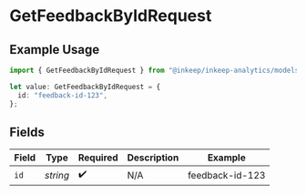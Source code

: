 # GetFeedbackByIdRequest

## Example Usage

```typescript
import { GetFeedbackByIdRequest } from "@inkeep/inkeep-analytics/models/operations";

let value: GetFeedbackByIdRequest = {
  id: "feedback-id-123",
};
```

## Fields

| Field              | Type               | Required           | Description        | Example            |
| ------------------ | ------------------ | ------------------ | ------------------ | ------------------ |
| `id`               | *string*           | :heavy_check_mark: | N/A                | feedback-id-123    |